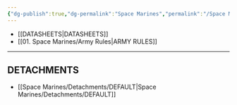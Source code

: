 ```yaml
---
{"dg-publish":true,"dg-permalink":"Space Marines","permalink":"/Space Marines/","contentClasses":"menu","created":"2024-01-04T00:54:33.170+07:00","updated":"2024-01-04T02:30:47.633+07:00"}
---
```


- [[DATASHEETS\|DATASHEETS]]
- [[01. Space Marines/Army Rules\|ARMY RULES]]

***

## DETACHMENTS

- [[Space Marines/Detachments/DEFAULT\|Space Marines/Detachments/DEFAULT]]